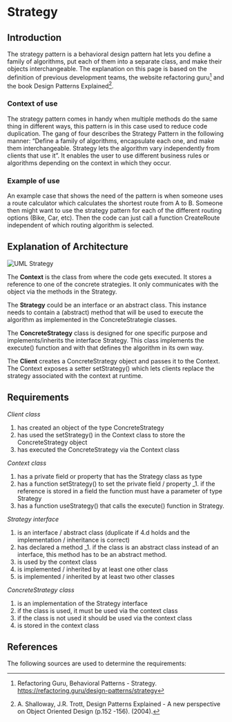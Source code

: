 # Strategy
## Introduction
The strategy pattern is a behavioral design pattern hat lets you define a family of algorithms, 
put each of them into a separate class, and make their objects interchangeable. The explanation on 
this page is based on the definition of previous development teams, the website refactoring guru[^1] 
and the book Design Patterns Explained[^2].

### Context of use
The strategy pattern comes in handy when multiple methods do the same thing in different ways, this 
pattern is in this case used to reduce code duplication. The gang of four describes the Strategy Pattern 
in the following manner: “Define a family of algorithms, encapsulate each one, and make them interchangeable. 
Strategy lets the algorithm vary independently from clients that use it”. It enables the user to use different
business rules or algorithms depending on the context in which they occur.

### Example of use
An example case that shows the need of the pattern is when someone uses a route calculator which 
calculates the shortest route from A to B. Someone then might want to use the strategy pattern for each of the 
different routing options (Bike, Car, etc). Then the code can just call a function CreateRoute independent of 
which routing algorithm is selected.

## Explanation of Architecture
![UML Strategy](https://refactoring.guru/images/patterns/diagrams/strategy/structure.png)

The **Context** is the class from where the code gets executed. It stores a reference to one of the concrete strategies. 
It only communicates with the object via the methods in the Strategy.

The **Strategy** could be an interface or an abstract class. 
This instance needs to contain a (abstract) method that will be used to execute the algorithm as implemented in the ConcreteStrategie classes.

The **ConcreteStrategy** class is designed for one specific purpose and implements/inherits the interface Strategy. 
This class implements the execute() function and with that defines the algorithm in its own way.

The **Client** creates a ConcreteStrategy object and passes it to the Context. 
The Context exposes a setter setStrategy() which lets clients replace the strategy associated with the context at runtime.

## Requirements
_Client class_
1. has created an object of the type ConcreteStrategy
2. has used the setStrategy() in the Context class to store the ConcreteStrategy object	
3. has executed the ConcreteStrategy via the Context class	

_Context class_
1. has a private field or property that has the Strategy class as type 
2. has a function setStrategy() to set the private field / property
  _1. if the reference is stored in a field the function must have a parameter of type Strategy
3. has a function useStrategy() that calls the execute() function in Strategy.

_Strategy interface_
1. is an interface / abstract class	(duplicate if 4.d holds and the implementation / inheritance is correct)
2. has declared a method
  _1. if the class is an abstract class instead of an interface, this method has to be an abstract method.
3. is used by the context class
4. is implemented / inherited by at least one other class
5. is implemented / inherited by at least two other classes

_ConcreteStrategy class_
1. is an implementation of the Strategy interface
2. if the class is used, it must be used via the context class
3. if the class is not used it should be used via the context class
4. is stored in the context class


## References
The following sources are used to determine the requirements:
[^1]: Refactoring Guru, Behavioral Patterns - Strategy. https://refactoring.guru/design-patterns/strategy
[^2]: A. Shalloway, J.R. Trott, Design Patterns Explained - A new perspective on Object Oriented Design (p.152 -156). (2004). 
